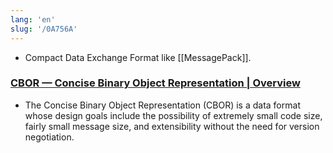 ```yaml
---
lang: 'en'
slug: '/0A756A'
---
```


- Compact Data Exchange Format like [[MessagePack]].

### [CBOR — Concise Binary Object Representation | Overview](https://cbor.io/)

- The Concise Binary Object Representation (CBOR) is a data format whose design goals include the possibility of extremely small code size, fairly small message size, and extensibility without the need for version negotiation.
